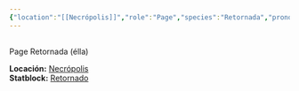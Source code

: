```yaml
---
{"location":"[[Necrópolis]]","role":"Page","species":"Retornada","pronouns":"élla","reference":"","description":"Page Retornada (élla)","statblock":"[[Retornado]]","type":"person","dg-publish":null,"dg-publish-dm":true,"permalink":"/personas/lisara/","dgPassFrontmatter":true}
---
```


<p><span><div data-callout-metadata="" data-callout-fold="" data-callout="info" class="callout node-insert-event"><div class="callout-title" dir="auto"><div class="callout-icon"><svg width="16" height="16"></svg></div><div class="callout-title-inner">Page Retornada (élla)</div></div><div class="callout-content">
<p dir="auto"><strong>Locación:</strong> <a data-tooltip-position="top" aria-label="Lugares/Necrópolis.md" data-href="Lugares/Necrópolis.md" href="Lugares/Necrópolis.md" class="internal-link" target="_blank" rel="noopener nofollow">Necrópolis</a><br>
<strong>Statblock:</strong> <a data-tooltip-position="top" aria-label="Statblocks/Retornado.md" data-href="Statblocks/Retornado.md" href="Statblocks/Retornado.md" class="internal-link" target="_blank" rel="noopener nofollow">Retornado</a></p>
</div></div></span></p>